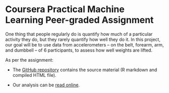 # Coursera Practical Machine Learning Peer-graded Assignment

One thing that people regularly do is quantify how much of a particular activity they do, but they rarely quantify how well they do it. In this project, our goal will be to use data from accelerometers – on the belt, forearm, arm, and dumbbell – of 6 participants, to assess how well weights are lifted.

As per the assignment:

- The  [GitHub repository](https://github.com/spujadas/coursera-pml) contains the source material (R markdown and compiled HTML file).

- Our analysis can be [read online](http://spujadas.github.io/coursera-pml/predicting-exercise-quality).
  